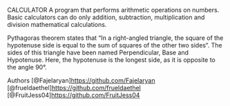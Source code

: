CALCULATOR
A program that performs arithmetic operations on numbers. Basic calculators can do only addition, subtraction, multiplication and division mathematical calculations.

Pythagoras theorem states that “In a right-angled triangle, the square of the hypotenuse side is equal to the sum of squares of the other two sides“. The sides of this triangle have been named Perpendicular, Base and Hypotenuse. Here, the hypotenuse is the longest side, as it is opposite to the angle 90°.

Authors
[@Fajelaryan]https://github.com/Fajelaryan
[@frueldaethel]https://github.com/frueldaethel
[@FruitJess04]https://github.com/FruitJess04
